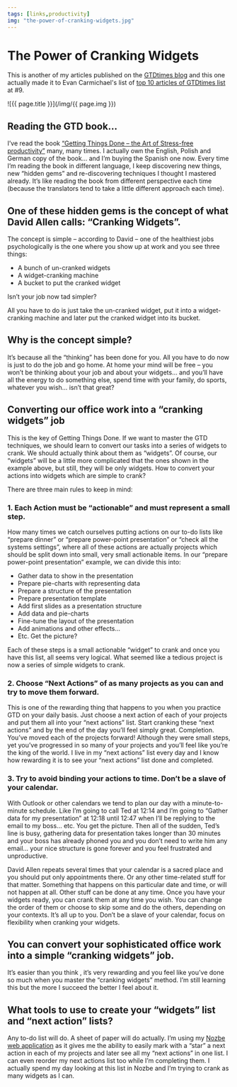 ```yaml
---
tags: [links,productivity]
img: "the-power-of-cranking-widgets.jpg"
---
```


# The Power of Cranking Widgets

This is another of my articles published on the [GTDtimes blog](http://www.gtdtimes.com/2008/04/09/the-power-of-cranking-widgets/) and this one actually made it to Evan Carmichael's list of [top 10 articles of GTDtimes list](http://www.evancarmichael.com/Tools/Top-10-GTDTimes-Posts-2008.php) at #9.

<!--More-->

![{{ page.title }}](/img/{{ page.img }})

## Reading the GTD book…

I’ve read the book [“Getting Things Done – the Art of Stress-free productivity”](http://www.amazon.com/exec/obidos/ASIN/0142000280/hiweblanrspu-20) many, many times. I actually own the English, Polish and German copy of the book… and I’m buying the Spanish one now. Every time I’m reading the book in different language, I keep discovering new things, new “hidden gems” and re-discovering techniques I thought I mastered already. It’s like reading the book from different perspective each time (because the translators tend to take a little different approach each time).

## One of these hidden gems is the concept of what David Allen calls: “Cranking Widgets”.
 
 
The concept is simple – according to David – one of the healthiest jobs psychologically is the one where you show up at work and you see three things:

- A bunch of un-cranked widgets
- A widget-cranking machine
- A bucket to put the cranked widget 

Isn’t your job now tad simpler?

All you have to do is just take the un-cranked widget, put it into a widget-cranking machine and later put the cranked widget into its bucket.

## Why is the concept simple?
 
It’s because all the “thinking” has been done for you. All you have to do now is just to do the job and go home. At home your mind will be free – you won’t be thinking about your job and about your widgets… and you’ll have all the energy to do something else, spend time with your family, do sports, whatever you wish… isn’t that great? 

## Converting our office work into a “cranking widgets” job

This is the key of Getting Things Done. If we want to master the GTD techniques, we should learn to convert our tasks into a series of widgets to crank. We should actually think about them as “widgets”. Of course, our “widgets” will be a little more complicated that the ones shown in the example above, but still, they will be only widgets. How to convert your actions into widgets which are simple to crank?

There are three main rules to keep in mind: 

### 1. Each Action must be “actionable” and must represent a small step.

How many times we catch ourselves putting actions on our to-do lists like “prepare dinner” or “prepare power-point presentation” or “check all the systems settings”, where all of these actions are actually projects which should be split down into small, very small actionable items. In our “prepare power-point presentation” example, we can divide this into:

 - Gather data to show in the presentation
 - Prepare pie-charts with representing data
 - Prepare a structure of the presentation
 - Prepare presentation template
 - Add first slides as a presentation structure
 - Add data and pie-charts
 - Fine-tune the layout of the presentation
 - Add animations and other effects…
 - Etc. Get the picture?

Each of these steps is a small actionable “widget” to crank and once you have this list, all seems very logical. What seemed like a tedious project is now a series of simple widgets to crank. 

### 2. Choose “Next Actions” of as many projects as you can and try to move them forward.

This is one of the rewarding thing that happens to you when you practice GTD on your daily basis. Just choose a next action of each of your projects and put them all into your “next actions” list. Start cranking these “next actions” and by the end of the day you’ll feel simply great. Completion. You’ve moved each of the projects forward! Although they were small steps, yet you’ve progressed in so many of your projects and you’ll feel like you’re the king of the world. I live in my “next actions” list every day and I know how rewarding it is to see your “next actions” list done and completed. 

### 3. Try to avoid binding your actions to time. Don’t be a slave of your calendar.

With Outlook or other calendars we tend to plan our day with a minute-to-minute schedule. Like I’m going to call Ted at 12:14 and I’m going to “Gather data for my presentation” at 12:18 until 12:47 when I’ll be replying to the email to my boss… etc. You get the picture. Then all of the sudden, Ted’s line is busy, gathering data for presentation takes longer than 30 minutes and your boss has already phoned you and you don’t need to write him any email… your nice structure is gone forever and you feel frustrated and unproductive.

David Allen repeats several times that your calendar is a sacred place and you should put only appointments there. Or any other time-related stuff for that matter. Something that happens on this particular date and time, or will not happen at all. Other stuff can be done at any time. Once you have your widgets ready, you can crank them at any time you wish. You can change the order of them or choose to skip some and do the others, depending on your contexts. It’s all up to you. Don’t be a slave of your calendar, focus on flexibility when cranking your widgets. 

## You can convert your sophisticated office work into a simple “cranking widgets” job.

It’s easier than you think , it’s very rewarding and you feel like you’ve done so much when you master the “cranking widgets” method. I’m still learning this but the more I succeed the better I feel about it. 

## What tools to use to create your “widgets” list and “next action” lists?

Any to-do list will do. A sheet of paper will do actually. I’m using my [Nozbe web application][n] as it gives me the ability to easily mark with a “star” a next action in each of my projects and later see all my “next actions” in one list. I can even reorder my next actions list too while I’m completing them. I actually spend my day looking at this list in Nozbe and I’m trying to crank as many widgets as I can.


[n]: https://michael.gratis/nozbe